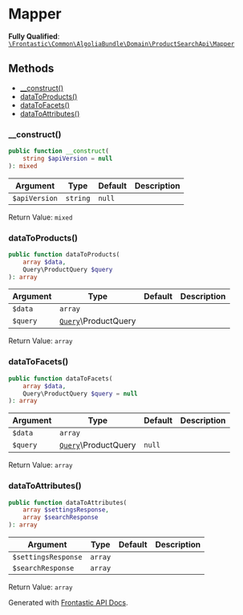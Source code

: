 #  Mapper

**Fully Qualified**: [`\Frontastic\Common\AlgoliaBundle\Domain\ProductSearchApi\Mapper`](../../../../../src/php/AlgoliaBundle/Domain/ProductSearchApi/Mapper.php)

## Methods

* [__construct()](#__construct)
* [dataToProducts()](#datatoproducts)
* [dataToFacets()](#datatofacets)
* [dataToAttributes()](#datatoattributes)

### __construct()

```php
public function __construct(
    string $apiVersion = null
): mixed
```

Argument|Type|Default|Description
--------|----|-------|-----------
`$apiVersion`|`string`|`null`|

Return Value: `mixed`

### dataToProducts()

```php
public function dataToProducts(
    array $data,
    Query\ProductQuery $query
): array
```

Argument|Type|Default|Description
--------|----|-------|-----------
`$data`|`array`||
`$query`|[`Query`](../../../ProductApiBundle/Domain/ProductApi/Query.md)\ProductQuery||

Return Value: `array`

### dataToFacets()

```php
public function dataToFacets(
    array $data,
    Query\ProductQuery $query = null
): array
```

Argument|Type|Default|Description
--------|----|-------|-----------
`$data`|`array`||
`$query`|[`Query`](../../../ProductApiBundle/Domain/ProductApi/Query.md)\ProductQuery|`null`|

Return Value: `array`

### dataToAttributes()

```php
public function dataToAttributes(
    array $settingsResponse,
    array $searchResponse
): array
```

Argument|Type|Default|Description
--------|----|-------|-----------
`$settingsResponse`|`array`||
`$searchResponse`|`array`||

Return Value: `array`

Generated with [Frontastic API Docs](https://github.com/FrontasticGmbH/apidocs).
